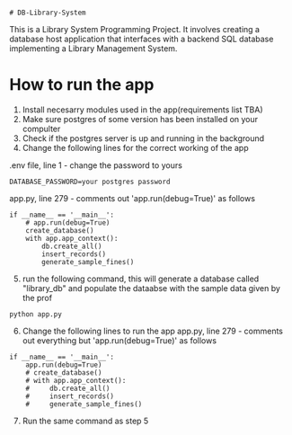                                                                                                                                                                                                                                                                                                                                                            # DB-Library-System
This is a Library System Programming Project. It involves creating a database host application that interfaces with a backend SQL database implementing a Library Management System.

# How to run the app
1. Install necesarry modules used in the app(requirements list TBA)
2. Make sure postgres of some version has been installed on your compulter
3. Check if the postgres server is up and running in the background
4. Change the following lines for the correct working of the app

.env file, line 1 - change the password to yours
```
DATABASE_PASSWORD=your postgres password
```

app.py, line 279 - comments out 'app.run(debug=True)' as follows
```
if __name__ == '__main__':
    # app.run(debug=True)
    create_database()
    with app.app_context():
        db.create_all()
        insert_records()
        generate_sample_fines()
```

5. run the following command, this will generate a database called "library_db" and populate the dataabse with the sample data given by the prof
```
python app.py
```

6. Change the following lines to run the app
app.py, line 279 - comments out everything but 'app.run(debug=True)' as follows
```
if __name__ == '__main__':
    app.run(debug=True)
    # create_database()
    # with app.app_context():
    #     db.create_all()
    #     insert_records()
    #     generate_sample_fines()
```

7. Run the same command as step 5
